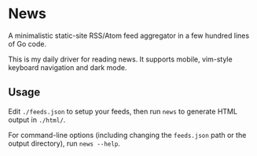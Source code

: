 # News

A minimalistic static-site RSS/Atom feed aggregator in a few hundred lines of
Go code.

This is my daily driver for reading news. It supports mobile, vim-style
keyboard navigation and dark mode.

## Usage

Edit `./feeds.json` to setup your feeds, then run `news` to generate HTML
output in `./html/`.

For command-line options (including changing the `feeds.json` path or the
output directory), run `news --help`.
